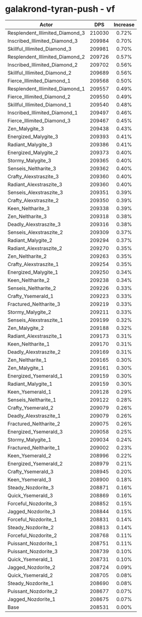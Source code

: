 # galakrond-tyran-push - vf
| Actor | DPS | Increase |
|---|:---:|:---:|
|Resplendent_Illimited_Diamond_3|210030|0.72%|
|Inscribed_Illimited_Diamond_3|209984|0.70%|
|Skillful_Illimited_Diamond_3|209981|0.70%|
|Resplendent_Illimited_Diamond_2|209726|0.57%|
|Inscribed_Illimited_Diamond_2|209702|0.56%|
|Skillful_Illimited_Diamond_2|209689|0.56%|
|Fierce_Illimited_Diamond_1|209568|0.50%|
|Resplendent_Illimited_Diamond_1|209557|0.49%|
|Fierce_Illimited_Diamond_2|209550|0.49%|
|Skillful_Illimited_Diamond_1|209540|0.48%|
|Inscribed_Illimited_Diamond_1|209497|0.46%|
|Fierce_Illimited_Diamond_3|209467|0.45%|
|Zen_Malygite_3|209438|0.43%|
|Energized_Malygite_3|209393|0.41%|
|Radiant_Malygite_3|209386|0.41%|
|Energized_Malygite_2|209373|0.40%|
|Stormy_Malygite_3|209365|0.40%|
|Senseis_Neltharite_3|209362|0.40%|
|Crafty_Alexstraszite_3|209360|0.40%|
|Radiant_Alexstraszite_3|209360|0.40%|
|Senseis_Alexstraszite_3|209351|0.39%|
|Crafty_Alexstraszite_2|209350|0.39%|
|Keen_Neltharite_3|209338|0.39%|
|Zen_Neltharite_3|209318|0.38%|
|Deadly_Alexstraszite_3|209316|0.38%|
|Senseis_Alexstraszite_2|209309|0.37%|
|Radiant_Malygite_2|209294|0.37%|
|Radiant_Alexstraszite_2|209270|0.35%|
|Zen_Neltharite_2|209263|0.35%|
|Crafty_Alexstraszite_1|209254|0.35%|
|Energized_Malygite_1|209250|0.34%|
|Keen_Neltharite_2|209238|0.34%|
|Senseis_Neltharite_2|209226|0.33%|
|Crafty_Ysemerald_1|209223|0.33%|
|Fractured_Neltharite_3|209219|0.33%|
|Stormy_Malygite_2|209211|0.33%|
|Senseis_Alexstraszite_1|209199|0.32%|
|Zen_Malygite_2|209188|0.32%|
|Radiant_Alexstraszite_1|209173|0.31%|
|Keen_Neltharite_1|209170|0.31%|
|Deadly_Alexstraszite_2|209169|0.31%|
|Zen_Neltharite_1|209165|0.30%|
|Zen_Malygite_1|209161|0.30%|
|Energized_Ysemerald_1|209159|0.30%|
|Radiant_Malygite_1|209159|0.30%|
|Keen_Ysemerald_1|209128|0.29%|
|Senseis_Neltharite_1|209122|0.28%|
|Crafty_Ysemerald_2|209079|0.26%|
|Deadly_Alexstraszite_1|209079|0.26%|
|Fractured_Neltharite_2|209075|0.26%|
|Energized_Ysemerald_3|209058|0.25%|
|Stormy_Malygite_1|209034|0.24%|
|Fractured_Neltharite_1|209002|0.23%|
|Keen_Ysemerald_2|208996|0.22%|
|Energized_Ysemerald_2|208979|0.21%|
|Crafty_Ysemerald_3|208945|0.20%|
|Keen_Ysemerald_3|208900|0.18%|
|Steady_Nozdorite_3|208871|0.16%|
|Quick_Ysemerald_3|208869|0.16%|
|Forceful_Nozdorite_3|208852|0.15%|
|Jagged_Nozdorite_3|208844|0.15%|
|Forceful_Nozdorite_1|208831|0.14%|
|Steady_Nozdorite_2|208813|0.14%|
|Forceful_Nozdorite_2|208768|0.11%|
|Puissant_Nozdorite_1|208751|0.11%|
|Puissant_Nozdorite_3|208739|0.10%|
|Quick_Ysemerald_1|208731|0.10%|
|Jagged_Nozdorite_2|208724|0.09%|
|Quick_Ysemerald_2|208705|0.08%|
|Steady_Nozdorite_1|208690|0.08%|
|Puissant_Nozdorite_2|208677|0.07%|
|Jagged_Nozdorite_1|208675|0.07%|
|Base|208531|0.00%|
